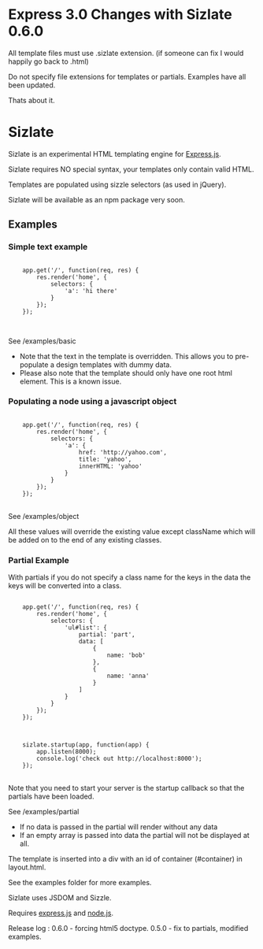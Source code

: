 <h1>Express 3.0 Changes with Sizlate 0.6.0</h1>

All template files must use .sizlate extension. (if someone can fix I would happily go back to .html)

Do not specify file extensions for templates or partials. Examples have all been updated.

Thats about it.


<h1>Sizlate</h1>

Sizlate is an experimental HTML templating engine for <a href="http://expressjs.com">Express.js</a>.

Sizlate requires NO special syntax, your templates only contain valid HTML.

Templates are populated using sizzle selectors (as used in jQuery).

Sizlate will be available as an npm package very soon.

<h2>Examples</h2>

<h3>Simple text example</h3>
<pre>
<code>	
	app.get('/', function(req, res) {
		res.render('home', {
			selectors: {
				'a': 'hi there'
			}	
		});
	});

</code>
</pre>
See /examples/basic

<ul>
<li>Note that the text in the template is overridden. This allows you to pre-populate a design templates with dummy data. </li>
<li>Please also note that the template should only have one root html element. This is a known issue.</li>
</ul>
<h3>Populating a node using a javascript object</h3>
<pre>
<code>	
	app.get('/', function(req, res) {
		res.render('home', {
			selectors: {
				'a': {
					href: 'http://yahoo.com',
					title: 'yahoo',
					innerHTML: 'yahoo'
				}
			}	
		});
	});
</code>
</pre>
See /examples/object


All these values will override the existing value except className which will be added on to the end of any existing classes.



<h3>Partial Example</h3>


With partials if you do not specify a class name for the keys in the data the keys will be converted into a class.
<pre>
<code>	
	app.get('/', function(req, res) {
		res.render('home', {
			selectors: {
				'ul#list': {
					partial: 'part',
					data: [
						{
							name: 'bob'
						},
						{
							name: 'anna'
						}
					]
				}
			}	
		});
	});
	
	
	
	sizlate.startup(app, function(app) {
		app.listen(8000);
		console.log('check out http://localhost:8000');	
	});
</code>
</pre>

<p>
Note that you need to start your server is the startup callback so that the partials have been loaded.
</p>

See /examples/partial

<ul>
	<li>If no data is passed in the partial will render without any data</li>
	<li>If an empty array is passed into data the partial will not be displayed at all.</li>
</ul>


The template is inserted into a div with an id of container (#container) in layout.html.

See the examples folder for more examples.

Sizlate uses JSDOM and Sizzle.

Requires <a href="http://expressjs.com/">express.js</a> and <a href="http://nodejs.org/">node.js</a>.


Release log : 
0.6.0 - forcing html5 doctype.
0.5.0 - fix to partials, modified examples.

